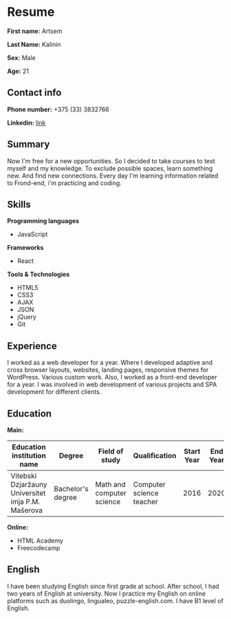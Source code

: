 # Resume

**First name:** Artsem

**Last Name:**  Kalinin

**Sex:** Male

**Age:** 21

## Contact info

**Phone number:** +375 (33) 3832766

**Linkedin:** [link](https://www.linkedin.com/in/artsem-kalinin-b7784015b/)

## Summary
Now I'm free for a new opportunities. So I decided to take courses to test myself and my knowledge. To exclude possible spaces, learn something new. And find new connections.
Every day I'm learning information related to Frond-end, i'm practicing and coding.

## Skills
**Programming languages**
+ JavaScript

**Frameworks**
+ React

**Tools & Technologies**
+ HTML5
+ CSS3
+ AJAX
+ JSON
+ jQuery
+ Git

## Experience
I worked as a web developer for a year. Where I developed adaptive and cross browser layouts, websites, landing pages, responsive themes for WordPress. Various custom work. Also, I worked as a front-end developer for a year. I was involved in web development of various projects and SPA development for different clients.

## Education
**Main:**

Education institution name | Degree | Field of study | Qualification | Start Year | End Year 
------------ | ------------- | ------------- | ------------- | ------------- | -------------
Vitebski Dzjaržauny Universitet imja P.M. Mašerova| Bachelor's degree | Math and computer science | Computer science teacher | 2016 | 2020

**Online:**
+ HTML Academy
+ Freecodecamp

## English
I have been studying English since first grade at school. After school, I had two years of English at university. Now I practice my English on online platforms such as duolingo, lingualeo, puzzle-english.com. I have B1 level of English.